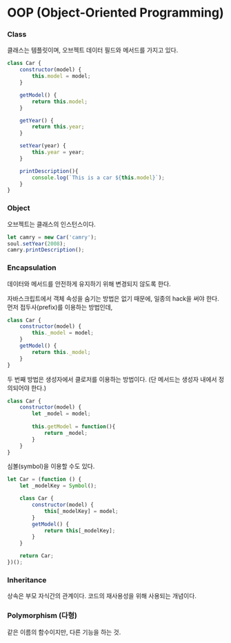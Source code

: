 # OOP \(Object-Oriented Programming\)

### Class

클래스는 템플릿이며, 오브젝트 데이터 필드와 메서드를 가지고 있다.

```javascript
class Car {
    constructor(model) {
        this.model = model;
    }

    getModel() {
        return this.model;
    }

    getYear() {
        return this.year;
    }

    setYear(year) {
        this.year = year;
    }

    printDescription(){
        console.log(`This is a car ${this.model}`);
    }
}
```

### Object

오브젝트는 클래스의 인스턴스이다.

```javascript
let camry = new Car('camry');
soul.setYear(2008);
camry.printDescription();
```

### Encapsulation

데이터와 메서드를 안전하게 유지하기 위해 변경되지 않도록 한다.

자바스크립트에서 객체 속성을 숨기는 방법은 없기 때문에, 일종의 hack을 써야 한다. 먼저 접두사\(prefix\)를 이용하는 방법인데, 

```javascript
class Car {
    constructor(model) {
        this._model = model; 
    }
    getModel() {
        return this._model;
    }
}    
```

두 번째 방법은 생성자에서 클로저를 이용하는 방법이다. \(단 메서드는 생성자 내에서 정의되어야 한다.\)

```javascript
class Car {
    constructor(model) {
        let _model = model;
        
        this.getModel = function(){
            return _model;
        }
    }
}
```

심볼\(symbol\)을 이용할 수도 있다.

```javascript
let Car = (function () {
    let _modelKey = Symbol();

    class Car {
        constructor(model) {
            this[_modelKey] = model;
        }
        getModel() {
            return this[_modelKey];
        }
    }

    return Car;
})();
```

### Inheritance

상속은 부모 자식간의 관계이다. 코드의 재사용성을 위해 사용되는 개념이다.

### Polymorphism \(다형\)

같은 이름의 함수이지만, 다른 기능을 하는 것.

